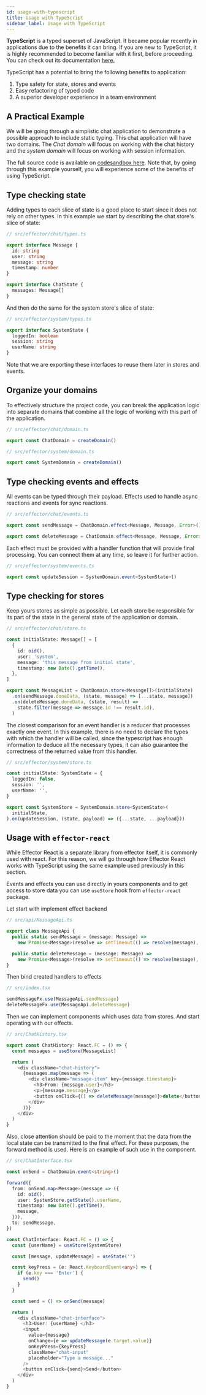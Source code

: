 ```yaml
---
id: usage-with-typescript
title: Usage with TypeScript
sidebar_label: Usage with TypeScript
---
```


**TypeScript** is a typed superset of JavaScript. It became popular
recently in applications due to the benefits it can bring. If you are new to
TypeScript, it is highly recommended to become familiar with it first, before
proceeding. You can check out its documentation
[here.](https://www.typescriptlang.org/docs/handbook/typescript-in-5-minutes.html)

TypeScript has a potential to bring the following benefits to application:

1. Type safety for state, stores and events
2. Easy refactoring of typed code
3. A superior developer experience in a team environment

## A Practical Example

We will be going through a simplistic chat application to demonstrate a
possible approach to include static typing. This chat application will have
two domains. The _Chat domain_ will focus on working with the chat history and
the _system domain_ will focus on working with session information.

The full source code is available on
[codesandbox here](https://codesandbox.io/s/github/Laiff/react-ts-effector-example).
Note that, by going through this example yourself, you will experience some of
the benefits of using TypeScript.

## Type checking state

Adding types to each slice of state is a good place to start since it does
not rely on other types. In this example we start by describing
the chat store's slice of state:

```typescript
// src/effector/chat/types.ts

export interface Message {
  id: string
  user: string
  message: string
  timestamp: number
}

export interface ChatState {
  messages: Message[]
}
```

And then do the same for the system store's slice of state:

```typescript
// src/effector/system/types.ts

export interface SystemState {
  loggedIn: boolean
  session: string
  userName: string
}
```

Note that we are exporting these interfaces to reuse them later in stores and
events.

## Organize your domains

To effectively structure the project code, you can break the application
logic into separate domains that combine all the logic of working with this
part of the application.

```typescript
// src/effector/chat/domain.ts

export const ChatDomain = createDomain()
```

```typescript
// src/effector/system/domain.ts

export const SystemDomain = createDomain()
```

## Type checking events and effects

All events can be typed through their payload. Effects used to handle async
reactions and events for sync reactions.

```typescript
// src/effector/chat/events.ts

export const sendMessage = ChatDomain.effect<Message, Message, Error>()

export const deleteMessage = ChatDomain.effect<Message, Message, Error>()
```

Each effect must be provided with a handler function that will provide final
processing. You can connect them at any time, so leave it for further action.

```typescript
// src/effector/system/events.ts

export const updateSession = SystemDomain.event<SystemState>()
```

## Type checking for stores

Keep yours stores as simple as possible. Let each store be responsible for its
part of the state in the general state of the application or domain.

```typescript
// src/effector/chat/store.ts

const initialState: Message[] = [
  {
    id: oid(),
    user: 'system',
    message: 'this message from initial state',
    timestamp: new Date().getTime(),
  },
]

export const MessageList = ChatDomain.store<Message[]>(initialState)
  .on(sendMessage.doneData, (state, message) => [...state, message])
  .on(deleteMessage.doneData, (state, result) =>
    state.filter(message => message.id !== result.id),
  )
```

The closest comparison for an event handler is a reducer that processes exactly
one event. In this example, there is no need to declare the types with which
the handler will be called, since the typescript has enough information to deduce
all the necessary types, it can also guarantee the correctness of the returned
value from this handler.

```typescript
// src/effector/system/store.ts

const initialState: SystemState = {
  loggedIn: false,
  session: '',
  userName: '',
}

export const SystemStore = SystemDomain.store<SystemState>(
  initialState,
).on(updateSession, (state, payload) => ({...state, ...payload}))
```

## Usage with `effector-react`

While Effector React is a separate library from effector itself, it is commonly
used with react. For this reason, we will go through how Effector React
works with TypeScript using the same example used previously in this section.

Events and effects you can use directly in yours components and to get access
to store data you can use `useStore` hook from `effector-react` package.

Let start with implement effect backend

```typescript
// src/api/MessageApi.ts

export class MessageApi {
  public static sendMessage = (message: Message) =>
    new Promise<Message>(resolve => setTimeout(() => resolve(message), 2000))

  public static deleteMessage = (message: Message) =>
    new Promise<Message>(resolve => setTimeout(() => resolve(message), 2000))
}
```

Then bind created handlers to effects

```typescript
// src/index.tsx

sendMessageFx.use(MessageApi.sendMessage)
deleteMessageFx.use(MessageApi.deleteMessage)
```

Then we can implement components which uses data from stores. And start
operating with our effects.

```typescript jsx
// src/ChatHistory.tsx

export const ChatHistory: React.FC = () => {
  const messages = useStore(MessageList)

  return (
    <div className="chat-history">
      {messages.map(message => (
        <div className="message-item" key={message.timestamp}>
          <h3>From: {message.user}</h3>
          <p>{message.message}</p>
          <button onClick={() => deleteMessage(message)}>delete</button>
        </div>
      ))}
    </div>
  )
}
```

Also, close attention should be paid to the moment that the data from the
local state can be transmitted to the final effect. For these purposes,
the forward method is used. Here is an example of such use in the component.

```typescript jsx
// src/ChatInterface.tsx

const onSend = ChatDomain.event<string>()

forward({
  from: onSend.map<Message>(message => ({
    id: oid(),
    user: SystemStore.getState().userName,
    timestamp: new Date().getTime(),
    message,
  })),
  to: sendMessage,
})

const ChatInterface: React.FC = () => {
  const {userName} = useStore(SystemStore)

  const [message, updateMessage] = useState('')

  const keyPress = (e: React.KeyboardEvent<any>) => {
    if (e.key === 'Enter') {
      send()
    }
  }

  const send = () => onSend(message)

  return (
    <div className="chat-interface">
      <h3>User: {userName} </h3>
      <input
        value={message}
        onChange={e => updateMessage(e.target.value)}
        onKeyPress={keyPress}
        className="chat-input"
        placeholder="Type a message..."
      />
      <button onClick={send}>Send</button>
    </div>
  )
}
```
